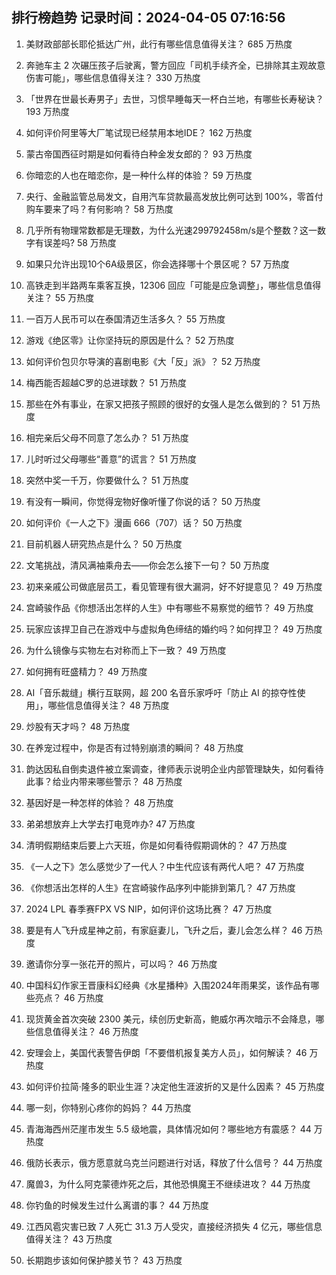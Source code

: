 
## 排行榜趋势 记录时间：2024-04-05 07:16:56
  
  1. 美财政部部长耶伦抵达广州，此行有哪些信息值得关注？ 685 万热度
    
  2. 奔驰车主 2 次碾压孩子后驶离，警方回应「司机手续齐全，已排除其主观故意伤害可能」，哪些信息值得关注？ 330 万热度
    
  3. 「世界在世最长寿男子」去世，习惯早睡每天一杯白兰地，有哪些长寿秘诀？ 193 万热度
    
  4. 如何评价阿里等大厂笔试现已经禁用本地IDE？ 162 万热度
    
  5. 蒙古帝国西征时期是如何看待白种金发女郎的？ 93 万热度
    
  6. 你暗恋的人也在暗恋你，是一种什么样的体验？ 59 万热度
    
  7. 央行、金融监管总局发文，自用汽车贷款最高发放比例可达到 100%，零首付购车要来了吗？有何影响？ 58 万热度
    
  8. 几乎所有物理常数都是无理数，为什么光速299792458m/s是个整数？这一数字有误差吗? 58 万热度
    
  9. 如果只允许出现10个6A级景区，你会选择哪十个景区呢？ 57 万热度
    
  10. 高铁走到半路两车乘客互换，12306 回应「可能是应急调整」，哪些信息值得关注？ 55 万热度
    
  11. 一百万人民币可以在泰国清迈生活多久？ 55 万热度
    
  12. 游戏《绝区零》让你坚持玩的原因是什么？ 52 万热度
    
  13. 如何评价包贝尔导演的喜剧电影《大「反」派》？ 52 万热度
    
  14. 梅西能否超越C罗的总进球数？ 51 万热度
    
  15. 那些在外有事业，在家又把孩子照顾的很好的女强人是怎么做到的？ 51 万热度
    
  16. 相完亲后父母不同意了怎么办？ 51 万热度
    
  17. 儿时听过父母哪些“善意”的谎言？ 51 万热度
    
  18. 突然中奖一千万，你要做什么？ 51 万热度
    
  19. 有没有一瞬间，你觉得宠物好像听懂了你说的话？ 50 万热度
    
  20. 如何评价《一人之下》漫画 666（707）话？ 50 万热度
    
  21. 目前机器人研究热点是什么？ 50 万热度
    
  22. 文笔挑战，清风满袖乘舟去——你会怎么接下一句？ 50 万热度
    
  23. 初来亲戚公司做底层员工，看见管理有很大漏洞，好不好提意见？ 49 万热度
    
  24. 宫崎骏作品《你想活出怎样的人生》中有哪些不易察觉的细节？ 49 万热度
    
  25. 玩家应该捍卫自己在游戏中与虚拟角色缔结的婚约吗？如何捍卫？ 49 万热度
    
  26. 为什么镜像与实物左右对称而上下一致？ 49 万热度
    
  27. 如何拥有旺盛精力？ 49 万热度
    
  28. AI「音乐裁缝」横行互联网，超 200 名音乐家呼吁「防止 AI 的掠夺性使用」，哪些信息值得关注？ 48 万热度
    
  29. 炒股有天才吗？ 48 万热度
    
  30. 在养宠过程中，你是否有过特别崩溃的瞬间？ 48 万热度
    
  31. 韵达因私自倒卖退件被立案调查，律师表示说明企业内部管理缺失，如何看待此事？给业内带来哪些警示？ 48 万热度
    
  32. 基因好是一种怎样的体验？ 48 万热度
    
  33. 弟弟想放弃上大学去打电竞咋办? 47 万热度
    
  34. 清明假期结束后要上六天班，你是如何看待假期调休的？ 47 万热度
    
  35. 《一人之下》怎么感觉少了一代人？中生代应该有两代人吧？ 47 万热度
    
  36. 《你想活出怎样的人生》在宫崎骏作品序列中能排到第几？ 47 万热度
    
  37. 2024 LPL 春季赛FPX VS NIP，如何评价这场比赛？ 47 万热度
    
  38. 要是有人飞升成星神之前，有家庭妻儿，飞升之后，妻儿会怎么样？ 46 万热度
    
  39. 邀请你分享一张花开的照片，可以吗？ 46 万热度
    
  40. 中国科幻作家王晋康科幻经典《水星播种》入围2024年雨果奖，该作品有哪些亮点？ 46 万热度
    
  41. 现货黄金首次突破 2300 美元，续创历史新高，鲍威尔再次暗示不会降息，哪些信息值得关注？ 46 万热度
    
  42. 安理会上，美国代表警告伊朗「不要借机报复美方人员」，如何解读？ 46 万热度
    
  43. 如何评价拉简·隆多的职业生涯？决定他生涯波折的又是什么因素？ 45 万热度
    
  44. 哪一刻，你特别心疼你的妈妈？ 44 万热度
    
  45. 青海海西州茫崖市发生 5.5 级地震，具体情况如何？哪些地方有震感？ 44 万热度
    
  46. 俄防长表示，俄方愿意就乌克兰问题进行对话，释放了什么信号？ 44 万热度
    
  47. 魔兽3，为什么阿克蒙德炸死之后，其他恐惧魔王不继续进攻？ 44 万热度
    
  48. 你钓鱼的时候发生过什么离谱的事？ 44 万热度
    
  49. 江西风雹灾害已致 7 人死亡 31.3 万人受灾，直接经济损失 4 亿元，哪些信息值得关注？ 43 万热度
    
  50. 长期跑步该如何保护膝关节？ 43 万热度
    